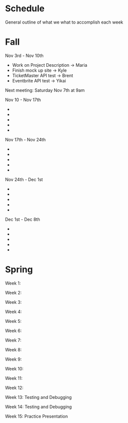 # Schedule

General outline of what we what to accomplish each week

# Fall
Nov 3rd - Nov 10th
<ul>
  <li>Work on Project Description -> Maria</li>
  <li>Finish mock up site -> Kyle</li>
  <li>TicketMaster API test -> Brent</li>
  <li>Eventbrite API test -> Yikai</li>
</ul>

Next meeting: Saturday Nov 7th at 9am

Nov 10 - Nov 17th
<ul>
  <li></li>
  <li></li>
  <li></li>
  <li></li>
  <li></li>
</ul>

Nov 17th - Nov 24th
<ul>
  <li></li>
  <li></li>
  <li></li>
  <li></li>
  <li></li>
</ul>

Nov 24th - Dec 1st
<ul>
  <li></li>
  <li></li>
  <li></li>
  <li></li>
  <li></li>
</ul>

Dec 1st - Dec 8th
<ul>
  <li></li>
  <li></li>
  <li></li>
  <li></li>
  <li></li>
</ul>


# Spring

Week 1:

Week 2:

Week 3:

Week 4:

Week 5:

Week 6:

Week 7:

Week 8:

Week 9:

Week 10:

Week 11:

Week 12:

Week 13: Testing and Debugging

Week 14: Testing and Debugging

Week 15: Practice Presentation
